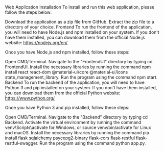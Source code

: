 Web Application
Installation
To install and run this web application, please follow the steps below:

Download the application as a zip file from GitHub.
Extract the zip file to a directory of your choice.
Frontend
To run the frontend of the application, you will need to have Node.js and npm installed on your system. If you don't have them installed, you can download them from the official Node.js website: https://nodejs.org/en/

Once you have Node.js and npm installed, follow these steps:

Open CMD/Terminal.
Navigate to the "FrontendUI" directory by typing cd FrontendUI.
Install the necessary libraries by running the command npm install react react-dom @material-ui/core @material-ui/icons state_management_library.
Run the program using the command npm start.
Backend
To run the backend of the application, you will need to have Python 3 and pip installed on your system. If you don't have them installed, you can download them from the official Python website: https://www.python.org/

Once you have Python 3 and pip installed, follow these steps:

Open CMD/Terminal.
Navigate to the "Backend" directory by typing cd Backend.
Activate the virtual environment by running the command venv\Scripts\activate for Windows, or source venv/bin/activate for Linux and macOS.
Install the necessary libraries by running the command pip install flask sqlalchemy psycopg2-binary flask-cors flask-restful flask-restful-swagger.
Run the program using the command python app.py.
